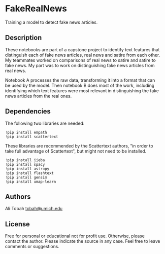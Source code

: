 # FakeRealNews
 Training a model to detect fake news articles.

## Description

These notebooks are part of a capstone project to identify text features that distinguish each of fake news articles, real news and satire from each other. My teammates worked on comparisons of real news to satire and satire to fake news. My part was to work on distinguishing fake news articles from real news.

Notebook A processes the raw data, transforming it into a format that can be used by the model. Then notebook B does most of the work, including identifying which text features were most relevant in distinguishing the fake news articles from the real ones.

## Dependencies

The following two libraries are needed:
```
!pip install empath
!pip install scattertext
```

These libraries are recommended by the Scattertext authors, "in order to take full advantage of Scattertext", but might not need to be installed.
```
!pip install jieba
!pip install spacy
!pip install astropy
!pip install flashtext
!pip install gensim
!pip install umap-learn
```

## Authors

Ali Tobah
tobah@umich.edu

## License

Free for personal or educational not for profit use. Otherwise, please contact the author.  Please indicate the source in any case. Feel free to leave comments or suggestions.
